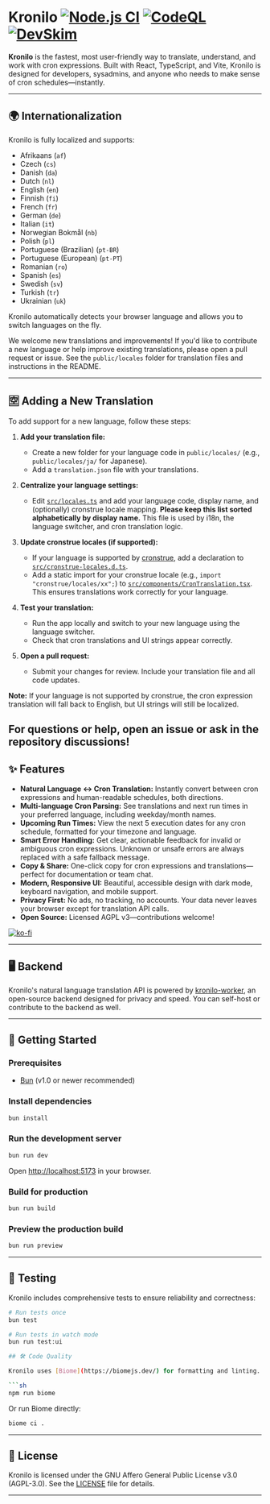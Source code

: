 # Kronilo [![Node.js CI](https://github.com/mooship/kronilo/actions/workflows/node.js.yml/badge.svg)](https://github.com/mooship/kronilo/actions/workflows/node.js.yml) [![CodeQL](https://github.com/mooship/kronilo/actions/workflows/github-code-scanning/codeql/badge.svg)](https://github.com/mooship/kronilo/actions/workflows/github-code-scanning/codeql) [![DevSkim](https://github.com/mooship/kronilo/actions/workflows/devskim.yml/badge.svg)](https://github.com/mooship/kronilo/actions/workflows/devskim.yml)

**Kronilo** is the fastest, most user-friendly way to translate, understand, and work with cron expressions. Built with React, TypeScript, and Vite, Kronilo is designed for developers, sysadmins, and anyone who needs to make sense of cron schedules—instantly.

---

## 🌍 Internationalization


Kronilo is fully localized and supports:

 - Afrikaans (`af`)
 - Czech (`cs`)
 - Danish (`da`)
 - Dutch (`nl`)
 - English (`en`)
 - Finnish (`fi`)
 - French (`fr`)
 - German (`de`)
 - Italian (`it`)
 - Norwegian Bokmål (`nb`)
 - Polish (`pl`)
 - Portuguese (Brazilian) (`pt-BR`)
 - Portuguese (European) (`pt-PT`)
 - Romanian (`ro`)
 - Spanish (`es`)
 - Swedish (`sv`)
 - Turkish (`tr`)
 - Ukrainian (`uk`)

Kronilo automatically detects your browser language and allows you to switch languages on the fly.

We welcome new translations and improvements! If you'd like to contribute a new language or help improve existing translations, please open a pull request or issue. See the `public/locales` folder for translation files and instructions in the README.

---

## 🈳 Adding a New Translation

To add support for a new language, follow these steps:

1. **Add your translation file:**
   - Create a new folder for your language code in `public/locales/` (e.g., `public/locales/ja/` for Japanese).
   - Add a `translation.json` file with your translations.

2. **Centralize your language settings:**
   - Edit [`src/locales.ts`](src/locales.ts) and add your language code, display name, and (optionally) cronstrue locale mapping. **Please keep this list sorted alphabetically by display name.** This file is used by i18n, the language switcher, and cron translation logic.

3. **Update cronstrue locales (if supported):**
   - If your language is supported by [cronstrue](https://github.com/bradymholt/cronstrue), add a declaration to [`src/cronstrue-locales.d.ts`](src/cronstrue-locales.d.ts).
   - Add a static import for your cronstrue locale (e.g., `import "cronstrue/locales/xx";`) to [`src/components/CronTranslation.tsx`](src/components/CronTranslation.tsx). This ensures translations work correctly for your language.

4. **Test your translation:**
   - Run the app locally and switch to your new language using the language switcher.
   - Check that cron translations and UI strings appear correctly.

5. **Open a pull request:**
   - Submit your changes for review. Include your translation file and all code updates.

**Note:** If your language is not supported by cronstrue, the cron expression translation will fall back to English, but UI strings will still be localized.

For questions or help, open an issue or ask in the repository discussions!
---

## ✨ Features

- **Natural Language ↔ Cron Translation:** Instantly convert between cron expressions and human-readable schedules, both directions.
- **Multi-language Cron Parsing:** See translations and next run times in your preferred language, including weekday/month names.
- **Upcoming Run Times:** View the next 5 execution dates for any cron schedule, formatted for your timezone and language.
- **Smart Error Handling:** Get clear, actionable feedback for invalid or ambiguous cron expressions. Unknown or unsafe errors are always replaced with a safe fallback message.
- **Copy & Share:** One-click copy for cron expressions and translations—perfect for documentation or team chat.
- **Modern, Responsive UI:** Beautiful, accessible design with dark mode, keyboard navigation, and mobile support.
- **Privacy First:** No ads, no tracking, no accounts. Your data never leaves your browser except for translation API calls.
- **Open Source:** Licensed AGPL v3—contributions welcome!

[![ko-fi](https://ko-fi.com/img/githubbutton_sm.svg)](https://ko-fi.com/T6T31HRCAR)

---

## 🖥️ Backend

Kronilo's natural language translation API is powered by [kronilo-worker](https://github.com/mooship/kronilo-worker), an open-source backend designed for privacy and speed. You can self-host or contribute to the backend as well.

---

## 🚀 Getting Started

### Prerequisites

- [Bun](https://bun.sh/) (v1.0 or newer recommended)

### Install dependencies

```sh
bun install
```

### Run the development server

```sh
bun run dev
```

Open [http://localhost:5173](http://localhost:5173) in your browser.

### Build for production

```sh
bun run build
```

### Preview the production build

```sh
bun run preview
```

---

## 🧪 Testing


Kronilo includes comprehensive tests to ensure reliability and correctness:

```sh
# Run tests once
bun test

# Run tests in watch mode
bun run test:ui

## 🛠️ Code Quality

Kronilo uses [Biome](https://biomejs.dev/) for formatting and linting. To check code quality:

```sh
npm run biome
```

Or run Biome directly:

```sh
biome ci .
```

---

## 📄 License

Kronilo is licensed under the GNU Affero General Public License v3.0 (AGPL-3.0). See the [LICENSE](LICENSE) file for details.

---
